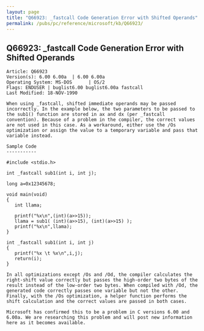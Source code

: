 ```yaml
---
layout: page
title: "Q66923: _fastcall Code Generation Error with Shifted Operands"
permalink: /pubs/pc/reference/microsoft/kb/Q66923/
---
```


## Q66923: _fastcall Code Generation Error with Shifted Operands

	Article: Q66923
	Version(s): 6.00 6.00a  | 6.00 6.00a
	Operating System: MS-DOS      | OS/2
	Flags: ENDUSER | buglist6.00 buglist6.00a fastcall
	Last Modified: 18-NOV-1990
	
	When using _fastcall, shifted immediate operands may be passed
	incorrectly. In the example below, the two parameters to be passed to
	the sub1() function are stored in ax and dx (per _fastcall
	convention). Because of a problem in the compiler, the correct values
	are not used in this case. As a workaround, either use the /Os
	optimization or assign the value to a temporary variable and pass that
	variable instead.
	
	Sample Code
	-----------
	
	#include <stdio.h>
	
	int _fastcall sub1(int i, int j);
	
	long a=0x12345678;
	
	void main(void)
	{
	   int llama;
	
	   printf("%x\n",(int)(a>>15));
	   llama = sub1( (int)(a>>15), (int)(a>>15) );
	   printf("%x\n",llama);
	}
	
	int _fastcall sub1(int i, int j)
	{
	   printf("%x \t %x\n",i,j);
	   return(i);
	}
	
	In all optimizations except /Os and /Od, the compiler calculates the
	right-shift value correctly but passes the high-order two bytes of the
	result instead of the low-order two bytes. When compiled with /Od, the
	generated code correctly passes one variable but not the other.
	Finally, with the /Os optimization, a helper function performs the
	shift calculation and the correct values are passed in both cases.
	
	Microsoft has confirmed this to be a problem in C versions 6.00 and
	6.00a. We are researching this problem and will post new information
	here as it becomes available.
